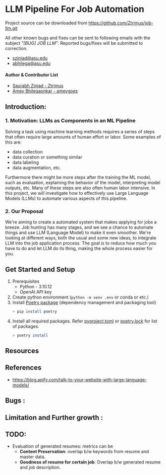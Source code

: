 # LLM Pipeline For Job Automation

Project source can be downloaded from https://github.com/Ztrimus/job-llm.git

All other known bugs and fixes can be sent to following emails with the subject *"[BUG] JOB LLM"*. Reported bugs/fixes will be submitted to correction.
- szinjad@asu.edu
- abhilega@asu.edu

#### Author & Contributor List
- [Saurabh Zinjad - Ztrimus](https://linkedin.com/in/saurabhzinjad)
- [Amey Bhilegaonkar - ameygoes](https://www.linkedin.com/in/amey-bhilegaonkar/)


## Introduction:

### 1. Motivation: LLMs as Components in an ML Pipeline

Solving a task using machine learning methods requires a series of steps that often require large amounts of human effort or labor. Some examples of this are: 
- data collection
- data curation or something similar
- data labeling
- data augmentation, etc. 

Furthermore there might be more steps after the training the ML model, such as evaluation, explaining the behavior of the model,
interpreting model outputs, etc. Many of these steps are also often human labor intensive. In this project, we will investigate how to effectively use Large Language Models (LLMs) to automate various aspects of this pipeline.

### 2. Our Proposal
We're aiming to create a automated system that makes applying for jobs a breeze. Job hunting has many stages, and we see a chance to automate things and use LLM (Language Model) to make it even smoother. We're looking at different ways, both the usual and some new ideas, to integrate LLM into the job application process. The goal is to reduce how much you have to do and let LLM do its thing, making the whole process easier for you.

## Get Started and Setup
1. Prerequisites
    - Python - 3.10.12
    - OpenAI API key
2. Create python environment (`python -m venv .env` or conda or etc.)
3. Install [Poetry package](https://python-poetry.org/docs/basic-usage/) (dependency management and packaging tool)
    ```bash
    > pip install poetry
    ```
4. Install all required packages. Refer [pyproject.toml](./pyproject.toml) or [poetry.lock](./poetry.lock) for list of packages.
    ```bash
    > poetry install
    ```

## Resources 

## References
- https://blog.apify.com/talk-to-your-website-with-large-language-models/

## Bugs :

## Limitation and Further growth : 
## TODO:
- Evaluation of generated resumes: metrics can be
    - **Content Preservation**: overlap b/w keywords from resume and master data.
    - **Goodness of resume for certain job**: Overlap b/w generated resume and job description.